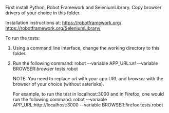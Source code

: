First install Python, Robot Framework and SeleniumLibrary. Copy browser drivers of your choice in this folder.

Installation instructions at:
https://robotframework.org/
https://robotframework.org/SeleniumLibrary/

To run the tests:
1. Using a command line interface, change the working directory to this folder.
2. Run the following command: 
   robot --variable APP_URL:*url* --variable BROWSER:*browser* tests.robot

   NOTE: You need to replace *url* with your app URL and *browser* with the browser of your choice (without asterisks).

   For example, to run the test in localhost:3000 and in Firefox, one would run the following command:
   robot --variable APP_URL:http://localhost:3000 --variable BROWSER:firefox tests.robot




